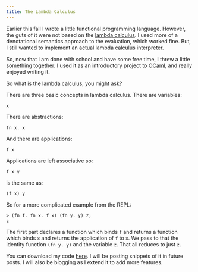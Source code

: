 ```yaml
---
title: The Lambda Calculus
---
```

Earlier this fall I wrote a little functional programming language. However,
the guts of it were not based on the [lambda calculus][1]. I used more of a
denotational semantics approach to the evaluation, which worked fine. But, I
still wanted to implement an actual lambda calculus interpreter.

So, now that I am done with school and have some free time, I threw a little
something together. I used it as an introductory project to [OCaml][2], and
really enjoyed writing it.

So what is the lambda calculus, you might ask?

There are three basic concepts in lambda calculus. There are variables:

~~~~ {.code}
x
~~~~

There are abstractions:

~~~~ {.code}
fn x. x
~~~~

And there are applications:

~~~~ {.code}
f x
~~~~

Applications are left associative so:

~~~~ {.code}
f x y
~~~~

is the same as:

~~~~ {.code}
(f x) y
~~~~

So for a more complicated example from the REPL:

~~~~ {.code}
> (fn f. fn x. f x) (fn y. y) z;
z
~~~~

The first part declares a function which binds `f` and returns a function
which binds `x` and returns the application of `f` to `x`. We pass to that the
identity function `(fn y. y)` and the variable `z`. That all reduces to just
`z`.

You can download my code [here][3]. I will be posting snippets of it in future
posts. I will also be blogging as I extend it to add more features.

   [1]: http://en.wikipedia.org/wiki/Lambda_calculus

   [2]: http://caml.inria.fr/

   [3]: http://www.alieniloquent.com/code/lambda/

